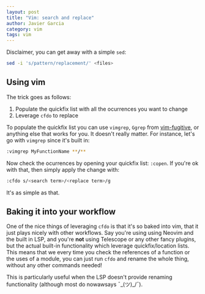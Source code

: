 ```yaml
---
layout: post
title: "Vim: search and replace"
author: Javier Garcia
category: vim
tags: vim
---
```


Disclaimer, you can get away with a simple `sed`:

```sh
sed -i 's/pattern/replacement/' <files>
```

## Using vim

The trick goes as follows:

1. Populate the quickfix list with all the ocurrences you want to change
2. Leverage `cfdo` to replace

To populate the quickfix list you can use `vimgrep`, `Ggrep` from
[vim-fugitive](https://github.com/tpope/vim-fugitive), or anything else that
works for you. It doesn't really matter. For instance, let's go with `vimgrep`
since it's built in:

```sh
:vimgrep MyFunctionName **/**
```

Now check the ocurrences by opening your quickfix list: `:copen`. If you're ok
with that, then simply apply the change with:

```sh
:cfdo s/<search term>/<replace term>/g
```

It's as simple as that.

## Baking it into your workflow

One of the nice things of leveraging `cfdo` is that it's so baked into vim,
that it just plays nicely with other workflows. Say you're using using Neovim
and the built in LSP, and you're **not** using Telescope or any other fancy
plugins, but the actual built-in functionality which leverage quickfix/location
lists. This means that we every time you check the references of a function or
the uses of a module, you can just run `cfdo` and rename the whole thing,
without any other commands needed! 

This is particularly useful when the LSP doesn't provide renaming functionality
(although most do nowawsays ¯\_(ツ)_/¯).
